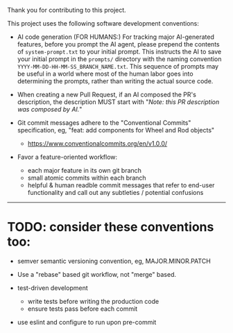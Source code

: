 Thank you for contributing to this project.

This project uses the following software development conventions:

- AI code generation (FOR HUMANS:) For tracking major AI-generated features, before you prompt the AI agent, please prepend the contents of `system-prompt.txt` to your initial prompt. This instructs the AI to save your initial prompt in the `prompts/` directory with the naming convention `YYYY-MM-DD-HH-MM-SS_BRANCH_NAME.txt`. This sequence of prompts may be useful in a world where most of the human labor goes into determining the prompts, rather than writing the actual source code.

- When creating a new Pull Request, if an AI composed the PR's description, the description MUST start with "*Note: this PR description was composed by AI.*"

- Git commit messages adhere to the "Conventional Commits" specification, eg, "feat: add components for Wheel and Rod objects"
    - https://www.conventionalcommits.org/en/v1.0.0/

- Favor a feature-oriented workflow:
    - each major feature in its own git branch
    - small atomic commits within each branch
    - helpful & human readble commit messages that refer to end-user functionality and call out any subtleties / potential confusions


------------------------------

# TODO: consider these conventions too:


- semver semantic versioning convention, eg, MAJOR.MINOR.PATCH

- Use a "rebase" based git workflow, not "merge" based.


- test-driven development
    - write tests before writing the production code
    - ensure tests pass before each commit

- use eslint and configure to run upon pre-commit
